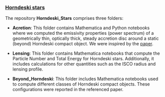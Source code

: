 ### [Horndeski stars](https://iopscience.iop.org/article/10.1088/1475-7516/2021/10/022)

The repository **Horndeski_Stars** comprises three folders: 

- **Acretion**: This folder contains Mathematica and Python notebooks where we computed the emissivity properties (power spectrum) of a geometrically thin, optically thick, steady accretion disc around a static (beyond) Horndeski compact object. We were inspired by the [paper](https://www.sciencedirect.com/science/article/abs/pii/S055032130200038X?via%3Dihub).
- **Lensing**: This folder contains Mathematica notebooks that compute the Particle Number and Total Energy for Horndeski stars. Additionally, it includes calculations for other quantities such as the ISCO radius and lensing profile.

- **Beyond_Horndeski**: This folder includes Mathematica notebooks used to compute different classes of Horndeski compact objects. These configurations were reported in the referenced paper.
